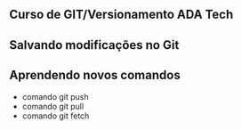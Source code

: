 ## Curso de GIT/Versionamento ADA Tech

## Salvando modificações no Git

## Aprendendo novos comandos

- comando git push
- comando git pull
- comando git fetch
